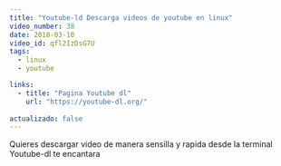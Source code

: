 ```yaml
---
title: "Youtube-ld Descarga videos de youtube en linux"
video_number: 38
date: 2018-03-10
video_id: qfl2IzDsG7U
tags:
  - linux
  - youtube

links:
  - title: "Pagina Youtube dl"
    url: "https://youtube-dl.org/"
  
actualizado: false
---
```


Quieres descargar video de manera sensilla y rapida desde la terminal Youtube-dl te encantara 
